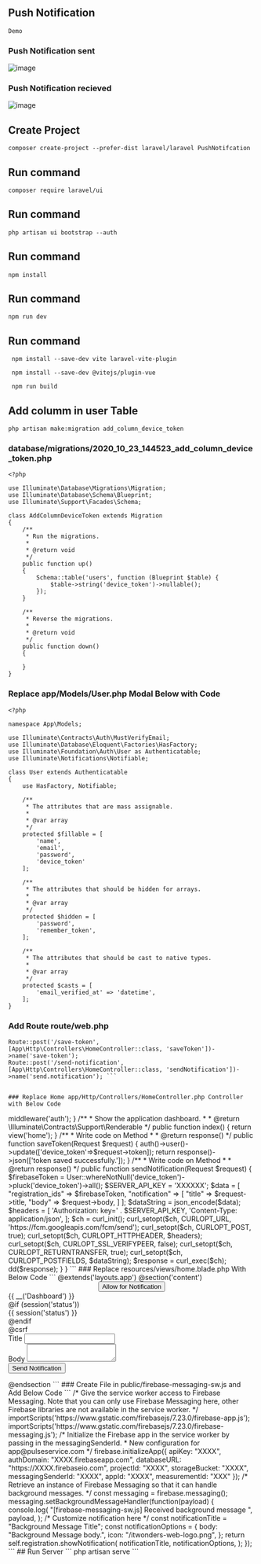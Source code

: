 ## Push Notification

``` Demo ```
### Push Notification sent
![image](https://github.com/sajjadlaghari/Push-Notifcation-Laravel/assets/68752819/cc6a5ca1-2982-472f-a832-b683dcadaa02)

### Push Notification recieved
![image](https://github.com/sajjadlaghari/Push-Notifcation-Laravel/assets/68752819/8a9b4670-40cf-464a-ac01-dccfd9824257)


## Create Project

``` composer create-project --prefer-dist laravel/laravel PushNotifcation ```

## Run command

``` composer require laravel/ui  ```



## Run command

``` php artisan ui bootstrap --auth   ```


## Run command

``` npm install ```


## Run command

``` npm run dev  ```

## Run command

```  npm install --save-dev vite laravel-vite-plugin ```

```  npm install --save-dev @vitejs/plugin-vue  ```

```  npm run build ```



## Add columm in user Table

``` php artisan make:migration add_column_device_token ```

### database/migrations/2020_10_23_144523_add_column_device_token.php

```
<?php
  
use Illuminate\Database\Migrations\Migration;
use Illuminate\Database\Schema\Blueprint;
use Illuminate\Support\Facades\Schema;
  
class AddColumnDeviceToken extends Migration
{
    /**
     * Run the migrations.
     *
     * @return void
     */
    public function up()
    {
        Schema::table('users', function (Blueprint $table) {
            $table->string('device_token')->nullable();
        });
    }
  
    /**
     * Reverse the migrations.
     *
     * @return void
     */
    public function down()
    {
           
    }
}

```

### Replace app/Models/User.php Modal Below with Code

```
<?php
  
namespace App\Models;
  
use Illuminate\Contracts\Auth\MustVerifyEmail;
use Illuminate\Database\Eloquent\Factories\HasFactory;
use Illuminate\Foundation\Auth\User as Authenticatable;
use Illuminate\Notifications\Notifiable;
  
class User extends Authenticatable
{
    use HasFactory, Notifiable;
  
    /**
     * The attributes that are mass assignable.
     *
     * @var array
     */
    protected $fillable = [
        'name',
        'email',
        'password',
        'device_token'
    ];
  
    /**
     * The attributes that should be hidden for arrays.
     *
     * @var array
     */
    protected $hidden = [
        'password',
        'remember_token',
    ];
  
    /**
     * The attributes that should be cast to native types.
     *
     * @var array
     */
    protected $casts = [
        'email_verified_at' => 'datetime',
    ];
}

```


### Add Route route/web.php

``` Route::get('/home', [App\Http\Controllers\HomeController::class, 'index'])->name('home');
Route::post('/save-token', [App\Http\Controllers\HomeController::class, 'saveToken'])->name('save-token');
Route::post('/send-notification', [App\Http\Controllers\HomeController::class, 'sendNotification'])->name('send.notification'); ```


### Replace Home app/Http/Controllers/HomeController.php Controller with Below Code

```
<?php
class HomeController extends Controller
{
    /**
     * Create a new controller instance.
     *
     * @return void
     */
    public function __construct()
    {
        $this->middleware('auth');
    }
  
    /**
     * Show the application dashboard.
     *
     * @return \Illuminate\Contracts\Support\Renderable
     */
    public function index()
    {
        return view('home');
    }
  
    /** 
     * Write code on Method
     *
     * @return response()
     */
    public function saveToken(Request $request)
    {
        auth()->user()->update(['device_token'=>$request->token]);
        return response()->json(['token saved successfully.']);
    }
  
    /**
     * Write code on Method
     *
     * @return response()
     */
    public function sendNotification(Request $request)
    {
        $firebaseToken = User::whereNotNull('device_token')->pluck('device_token')->all();
          
        $SERVER_API_KEY = 'XXXXXX';
  
        $data = [
            "registration_ids" => $firebaseToken,
            "notification" => [
                "title" => $request->title,
                "body" => $request->body,  
            ]
        ];
        $dataString = json_encode($data);
    
        $headers = [
            'Authorization: key=' . $SERVER_API_KEY,
            'Content-Type: application/json',
        ];
    
        $ch = curl_init();
      
        curl_setopt($ch, CURLOPT_URL, 'https://fcm.googleapis.com/fcm/send');
        curl_setopt($ch, CURLOPT_POST, true);
        curl_setopt($ch, CURLOPT_HTTPHEADER, $headers);
        curl_setopt($ch, CURLOPT_SSL_VERIFYPEER, false);
        curl_setopt($ch, CURLOPT_RETURNTRANSFER, true);
        curl_setopt($ch, CURLOPT_POSTFIELDS, $dataString);
               
        $response = curl_exec($ch);
  
        dd($response);
    }
}

```



### Replace resources/views/home.blade.php With Below Code 


```

@extends('layouts.app')
   
@section('content')
<div class="container">
    <div class="row justify-content-center">
        <div class="col-md-8">
            <center>
                <button id="btn-nft-enable" onclick="initFirebaseMessagingRegistration()" class="btn btn-danger btn-xs btn-flat">Allow for Notification</button>
            </center>
            <div class="card">
                <div class="card-header">{{ __('Dashboard') }}</div>
  
                <div class="card-body">
                    @if (session('status'))
                        <div class="alert alert-success" role="alert">
                            {{ session('status') }}
                        </div>
                    @endif
  
                    <form action="{{ route('send.notification') }}" method="POST">
                        @csrf
                        <div class="form-group">
                            <label>Title</label>
                            <input type="text" class="form-control" name="title">
                        </div>
                        <div class="form-group">
                            <label>Body</label>
                            <textarea class="form-control" name="body"></textarea>
                          </div>
                        <button type="submit" class="btn btn-primary">Send Notification</button>
                    </form>
  
                </div>
            </div>
        </div>
    </div>
</div>
  
<script src="https://www.gstatic.com/firebasejs/7.23.0/firebase.js"></script>
<script>
  
    var firebaseConfig = {
        apiKey: "XXXX",
        authDomain: "XXXX.firebaseapp.com",
        databaseURL: "https://XXXX.firebaseio.com",
        projectId: "XXXX",
        storageBucket: "XXXX",
        messagingSenderId: "XXXX",
        appId: "XXXX",
        measurementId: "XXX"
    };
      
    firebase.initializeApp(firebaseConfig);
    const messaging = firebase.messaging();
  
    function initFirebaseMessagingRegistration() {
            messaging
            .requestPermission()
            .then(function () {
                return messaging.getToken()
            })
            .then(function(token) {
                console.log(token);
   
                $.ajaxSetup({
                    headers: {
                        'X-CSRF-TOKEN': $('meta[name="csrf-token"]').attr('content')
                    }
                });
  
                $.ajax({
                    url: '{{ route("save-token") }}',
                    type: 'POST',
                    data: {
                        token: token
                    },
                    dataType: 'JSON',
                    success: function (response) {
                        alert('Token saved successfully.');
                    },
                    error: function (err) {
                        console.log('User Chat Token Error'+ err);
                    },
                });
  
            }).catch(function (err) {
                console.log('User Chat Token Error'+ err);
            });
     }  
      
    messaging.onMessage(function(payload) {
        const noteTitle = payload.notification.title;
        const noteOptions = {
            body: payload.notification.body,
            icon: payload.notification.icon,
        };
        new Notification(noteTitle, noteOptions);
    });
   
</script>
@endsection

```


### Create File in public/firebase-messaging-sw.js and Add Below Code

``` 
/*
Give the service worker access to Firebase Messaging.
Note that you can only use Firebase Messaging here, other Firebase libraries are not available in the service worker.
*/
importScripts('https://www.gstatic.com/firebasejs/7.23.0/firebase-app.js');
importScripts('https://www.gstatic.com/firebasejs/7.23.0/firebase-messaging.js');
   
/*
Initialize the Firebase app in the service worker by passing in the messagingSenderId.
* New configuration for app@pulseservice.com
*/
firebase.initializeApp({
        apiKey: "XXXX",
        authDomain: "XXXX.firebaseapp.com",
        databaseURL: "https://XXXX.firebaseio.com",
        projectId: "XXXX",
        storageBucket: "XXXX",
        messagingSenderId: "XXXX",
        appId: "XXXX",
        measurementId: "XXX"
    });
  
/*
Retrieve an instance of Firebase Messaging so that it can handle background messages.
*/
const messaging = firebase.messaging();
messaging.setBackgroundMessageHandler(function(payload) {
    console.log(
        "[firebase-messaging-sw.js] Received background message ",
        payload,
    );
    /* Customize notification here */
    const notificationTitle = "Background Message Title";
    const notificationOptions = {
        body: "Background Message body.",
        icon: "/itwonders-web-logo.png",
    };
  
    return self.registration.showNotification(
        notificationTitle,
        notificationOptions,
    );
});

```


## Run Server

``` php artisan serve  ```


